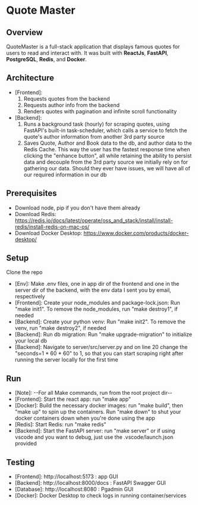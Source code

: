 # Quote Master

## Overview

QuoteMaster is a full-stack application that displays famous quotes for users to read and interact with.
It was built with **ReactJs**, **FastAPI**, **PostgreSQL**, **Redis**, and **Docker**. 

## Architecture

- [Frontend]:
  1. Requests quotes from the backend
  2. Requests author info from the backend
  3. Renders quotes with pagination and infinite scroll functionality
- [Backend]:
  1. Runs a background task (hourly) for scraping quotes, using FastAPI's built-in task-scheduler, which calls a service to fetch the quote's author information from another 3rd party source
  2. Saves Quote, Author and Book data to the db, and author data to the Redis Cache. This way the user has the fastest response time when clicking the "enhance button", all while 
  retaining the ability to persist data and decouple from the 3rd party source we initially rely on for gathering our data. Should they ever have issues, we will have all of our required information in our db

## Prerequisites

- Download node, pip if you don't have them already
- Download Redis: https://redis.io/docs/latest/operate/oss_and_stack/install/install-redis/install-redis-on-mac-os/
- Download Docker Desktop: https://www.docker.com/products/docker-desktop/

## Setup

Clone the repo
- [Env]: Make .env files, one in app dir of the frontend and one in the server dir of the backend, with the env data I sent you by email, respectively
- [Frontend]: Create your node_modules and package-lock.json: Run "make init1". To remove the node_modules, run "make destroy1", if needed
- [Backend]: Create your python venv: Run "make init2". To remove the venv, run "make destroy2", if needed
- [Backend]: Run db migration: Run "make upgrade-migration" to initialize your local db
- [Backend]: Navigate to server/src/server.py and on line 20 change the "seconds=1 * 60 * 60" to 1, so that you can start scraping right after running the server locally for the first time

## Run

- [Note]: --For all Make commands, run from the root project dir--
- [Frontend]: Start the react app: run "make app"
- [Docker]: Build the necessary docker images: run "make build", then "make up" to spin up the containers. Run "make down" to shut your docker containers down when you're done using the app
- [Redis]: Start Redis: run "make redis"
- [Backend]: Start the FastAPI server: run "make server" or if using vscode and you want to debug, just use the .vscode/launch.json provided

## Testing

- [Frontend]: http://localhost:5173 : app GUI
- [Backend]: http://localhost:8000/docs : FastAPI Swagger GUI
- [Database]: http://localhost:8080 : Pgadmin GUI
- [Docker]: Docker Desktop to check logs in running container/services